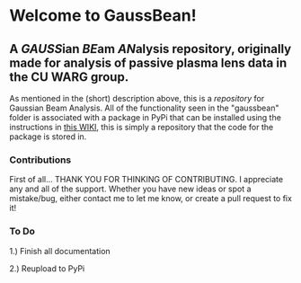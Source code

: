 # Welcome to GaussBean!

## A *GAUSS*ian *BE*am *AN*alysis repository, originally made for analysis of passive plasma lens data in the CU WARG group.

As mentioned in the (short) description above, this is a *repository* for Gaussian Beam Analysis. All of the functionality seen in the "gaussbean" folder is associated with a package in PyPi that can be installed using the instructions in [this WIKI](https://github.com/leahghartman/GaussBean/wiki), this is simply a repository that the code for the package is stored in.

### Contributions

First of all... THANK YOU FOR THINKING OF CONTRIBUTING. I appreciate any and all of the support. Whether you have new ideas or spot a mistake/bug, either contact me to let me know, or create a pull request to fix it!

### To Do

1.) Finish all documentation

2.) Reupload to PyPi
